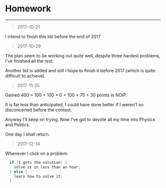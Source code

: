 # Homework
---
> 2017-10-21

I intend to finish this list before the end of 2017

> 2017-10-29

The plan seem to be working out quite well, despite three hardest problems, I've finished all the rest.

Another list is added and still I hope to finish it before 2017 (which is quite difficult to achieve).

> 2017-11-25

Gained 400 = 100 + 100 + 0 + 100 + 70 + 30 points in NOIP.

It is far less than anticipated, I could have done better if I weren't so disconcerted before the contest.

Anyway I'll keep on trying. Now I've got to devote all my time into Physics and Politics.

One day I shall return.

> 2017-12-14

Whenever I click on a problem.
```cpp
  if (I gets the solution) {
    solve it in less than an hour;
  } else {
    learn how to solve it;
  }
```
